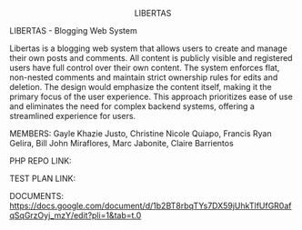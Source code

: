 <p align="center">
LIBERTAS
</p>

LIBERTAS - Blogging Web System


Libertas is a blogging web system that allows users to create and manage their own posts and comments. All content is publicly visible and registered users have full control over their own content. The system enforces flat, non-nested comments and maintain strict ownership rules for edits and deletion. The design would emphasize the content itself, making it the primary focus of the user experience. This approach prioritizes ease of use and eliminates the need for complex backend systems, offering a streamlined experience for users.


MEMBERS: Gayle Khazie Justo, Christine Nicole Quiapo, Francis Ryan Gelira, Bill John Miraflores, Marc Jabonite, Claire Barrientos

PHP REPO LINK:

TEST PLAN LINK:

DOCUMENTS: https://docs.google.com/document/d/1b2BT8rbqTYs7DX59jUhkTlfUfGR0afqSqGrzOyj_mzY/edit?pli=1&tab=t.0
